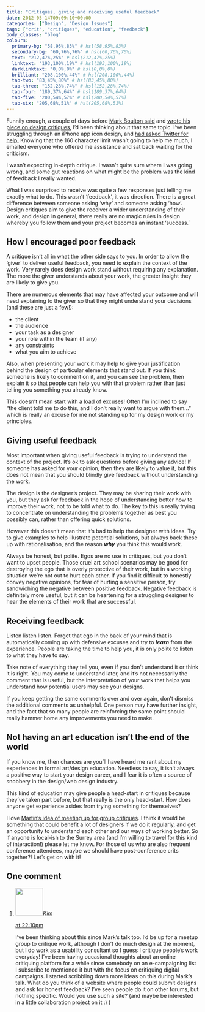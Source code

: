 ```yaml
---
title: "Critiques, giving and receiving useful feedback"
date: 2012-05-14T09:09:10+00:00
categories: ["Design", "Design Issues"]
tags: ["crit", "critiques", "education", "feedback"]
body_classes: "blog"
colours:
  primary-bg: "58,95%,83%" # hsl(58,95%,83%)
  secondary-bg: "60,76%,76%" # hsl(60,76%,76%)
  text: "212,47%,25%" # hsl(212,47%,25%)
  linktext: "193,100%,19%" # hsl(193,100%,19%)
  darklinktext: "0,0%,0%" # hsl(0,0%,0%)
  brilliant: "208,100%,44%" # hsl(208,100%,44%)
  tab-two: "83,45%,80%" # hsl(83,45%,80%)
  tab-three: "152,28%,74%" # hsl(152,28%,74%)
  tab-four: "189,37%,64%" # hsl(189,37%,64%)
  tab-five: "200,54%,57%" # hsl(200,54%,57%)
  tab-six: "205,68%,51%" # hsl(205,68%,51%)
---
```


Funnily enough, a couple of days before [Mark Boulton said](http://twitter.com/markboulton/status/200509667384885250 "&quot;Theory: Web designers lack the ability (through practice and traditional schooling) to critique design effectively.&quot; says Mark Boulton on Twitter") and [wrote his piece on design critiques](http://www.markboulton.co.uk/journal/comments/its-not-working-for-me-crit "It’s Not Working For Me by Mark Boulton"), I’d been thinking about that same topic. I’ve been struggling through an iPhone app icon design, and [had asked Twitter for help.](https://twitter.com/#!/laurakalbag/status/199846580407377921 "&quot;2) I've got an app icon design that needs some criticism as I've lost sight of it. Anyone free to give me some time via email today?&quot; by Laura Kalbag on Twitter") Knowing that the 160 character limit wasn’t going to help me much, I emailed everyone who offered me assistance and sat back waiting for the criticism.

I wasn’t expecting in-depth critique. I wasn’t quite sure where I was going wrong, and some gut reactions on what might be the problem was the kind of feedback I really wanted.

What I was surprised to receive was quite a few responses just telling me exactly what to do. This wasn’t ‘feedback’, it was direction. There is a great difference between someone asking ‘why’ and someone asking ‘how’. Design critiques aim to give the receiver a wider understanding of their work, and design in general, there really are no magic rules in design whereby you follow them and your project becomes an instant ‘success.’

## How I encouraged poor feedback

A critique isn’t all in what the other side says to you. In order to allow the ‘giver’ to deliver useful feedback, you need to explain the context of the work. Very rarely does design work stand without requiring any explanation. The more the giver understands about your work, the greater insight they are likely to give you.

There are numerous elements that may have affected your outcome and will need explaining to the giver so that they might understand your decisions (and these are just a few!):

* the client
* the audience
* your task as a designer
* your role within the team (if any)
* any constraints
* what you aim to achieve

Also, when presenting your work it may help to give your justification behind the design of particular elements that stand out. If you think someone is likely to comment on it, and you can see the problem, then explain it so that people can help you with that problem rather than just telling you something you already know.

This doesn’t mean start with a load of excuses! Often I’m inclined to say “the client told me to do this, and I don’t really want to argue with them…” which is really an excuse for me not standing up for my design work or my principles.

## Giving useful feedback

Most important when giving useful feedback is trying to understand the context of the project. It’s ok to ask questions before giving any advice! If someone has asked for your opinion, then they are likely to value it, but this does not mean that you should blindly give feedback without understanding the work.

The design is the designer’s project. They may be sharing their work with you, but they ask for feedback in the hope of understanding better how to improve their work, not to be told what to do. The key to this is really trying to concentrate on understanding the problems together as best you possibly can, rather than offering quick solutions.

However this doesn’t mean that it’s bad to help the designer with ideas. Try to give examples to help illustrate potential solutions, but always back these up with rationalisation, and the reason ***why*** you think this would work.

Always be honest, but polite. Egos are no use in critiques, but you don’t want to upset people. Those cruel art school scenarios may be good for destroying the ego that is overly protective of their work, but in a working situation we’re not out to hurt each other. If you find it difficult to honestly convey negative opinions, for fear of hurting a sensitive person, try sandwiching the negative between positive feedback. Negative feedback is definitely more useful, but it can be heartening for a struggling designer to hear the elements of their work that are successful.

## Receiving feedback

Listen listen listen. Forget that ego in the back of your mind that is automatically coming up with defensive excuses and try to ***learn*** from the experience. People are taking the time to help you, it is only polite to listen to what they have to say.

Take note of everything they tell you, even if you don’t understand it or think it is right. You may come to understand later, and it’s not necessarily the comment that is useful, but the interpretation of your work that helps you understand how potential users may see your designs.

If you keep getting the same comments over and over again, don’t dismiss the additional comments as unhelpful. One person may have further insight, and the fact that so many people are reinforcing the same point should really hammer home any improvements you need to make.

## Not having an art education isn’t the end of the world

If you know me, then chances are you’ll have heard me rant about my experiences in formal art/design education. Needless to say, it isn’t always a positive way to start your design career, and I fear it is often a source of snobbery in the design/web design industry.

This kind of education may give people a head-start in critiques because they’ve taken part before, but that really is the only head-start. How does anyone get experience asides from trying something for themselves?

I love [Martin’s idea of meeting up for group critiques](http://twitter.com/wrightmartin/status/200604612074536960 "&quot;You know what would be good? #crit meet ups. Bring some work, get some feedback from other designers. Oh yeah and beer.&quot; by Martin Wright on Twitter"). I think it would be something that could benefit a lot of designers if we do it regularly, and get an opportunity to understand each other and our ways of working better. So if anyone is local-ish to the Surrey area (and I’m willing to travel for this kind of interaction!) please let me know. For those of us who are also frequent conference attendees, maybe we should have post-conference crits together?! Let’s get on with it!

## One comment

<ol class="commentlist">
	<li class="comment even thread-even depth-1" id="li-comment-262">
			<div class="comment-author vcard">
			<img alt='' src='https://secure.gravatar.com/avatar/a8789741e8476e1b3b7b7e80e89cddf9?s=72&amp;d=mm&amp;r=g' srcset='https://secure.gravatar.com/avatar/a8789741e8476e1b3b7b7e80e89cddf9?s=144&amp;d=mm&amp;r=g 2x' class='avatar avatar-72 photo' height='72' width='72' /><cite class="fn"><a href='http://kimberleytew.com' rel='external nofollow' class='url'>Kim</a></cite>
				<aside class="comment-meta commentmetadata"><p><a href="#comment-262"><time datetime="2012-05-20T22:10:24+00:00" pubdate class="published">
		 at <span class="hours">22:10pm</span></time></a></p>
	</aside>
	</div>
	<div class="comment-entry">
		I’ve been thinking about this since Mark’s talk too. I’d be up for a meetup group to critique work, although I don’t do much design at the moment, but I do work as a usability consultant so I guess I critique people’s work everyday! I’ve been having occasional thoughts about an online critiquing platform for a while since somebody on an e-campaigning list I subscribe to mentioned it but with the focus on critiquing digital campaigns. I started scribbling down more ideas on this during Mark’s talk. What do you think of a website where people could submit designs and ask for honest feedback? I’ve seen people do it on other forums, but nothing specific. Would you use such a site? (and maybe be interested in a little collaboration project on it :) )
	</div>
</li>
</ol>
